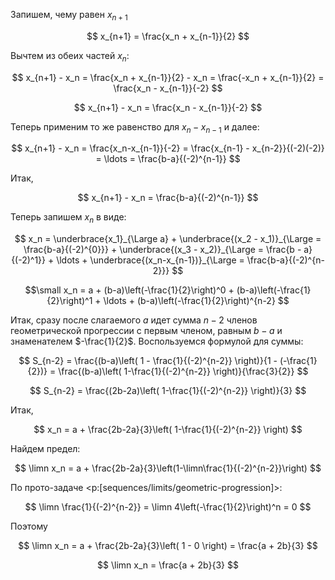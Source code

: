 Запишем, чему равен $x_{n+1}$

$$ x_{n+1} = \frac{x_n + x_{n-1}}{2} $$

Вычтем из обеих частей $x_n$:

$$ x_{n+1} - x_n = \frac{x_n + x_{n-1}}{2} - x_n = \frac{-x_n + x_{n-1}}{2} = \frac{x_n - x_{n-1}}{-2} $$

$$ x_{n+1} - x_n = \frac{x_n - x_{n-1}}{-2} $$

Теперь применим то же равенство для $x_n - x_{n-1}$ и далее:

$$  x_{n+1} - x_n = \frac{x_n-x_{n-1}}{-2} = \frac{x_{n-1} - x_{n-2}}{(-2)(-2)} = \ldots = \frac{b-a}{(-2)^{n-1}} $$

Итак,

$$ x_{n+1} - x_n = \frac{b-a}{(-2)^{n-1}} $$

Теперь запишем $x_n$ в виде:

$$ x_n = \underbrace{x_1}_{\Large a} + \underbrace{(x_2 - x_1)}_{\Large = \frac{b-a}{(-2)^{0}}} + \underbrace{(x_3 - x_2)}_{\Large = \frac{b - a}{(-2)^1}} + \ldots + \underbrace{(x_n-x_{n-1})}_{\Large = \frac{b-a}{(-2)^{n-2}}} $$

$$\small x_n = a + (b-a)\left(-\frac{1}{2}\right)^0 + (b-a)\left(-\frac{1}{2}\right)^1 + \ldots + (b-a)\left(-\frac{1}{2}\right)^{n-2} $$

Итак, сразу после слагаемого $a$ идет сумма $n-2$ членов геометрической прогрессии с первым членом, равным $b-a$ и знаменателем $-\frac{1}{2}$.
Воспользуемся формулой для суммы:

$$ S_{n-2} = \frac{(b-a)\left( 1 - \frac{1}{(-2)^{n-2}} \right)}{1 - (-\frac{1}{2})} = \frac{(b-a)\left( 1-\frac{1}{(-2)^{n-2}} \right)}{\frac{3}{2}} $$

$$ S_{n-2} = \frac{(2b-2a)\left( 1-\frac{1}{(-2)^{n-2}} \right)}{3} $$

Итак,

$$ x_n = a + \frac{2b-2a}{3}\left( 1-\frac{1}{(-2)^{n-2}} \right) $$

Найдем предел:

$$ \limn x_n = a + \frac{2b-2a}{3}\left(1-\limn\frac{1}{(-2)^{n-2}}\right) $$

По прото-задаче <p:[sequences/limits/geometric-progression]>:

$$ \limn \frac{1}{(-2)^{n-2}} = \limn 4\left(-\frac{1}{2}\right)^n = 0 $$

Поэтому

$$ \limn x_n = a + \frac{2b-2a}{3}\left( 1 - 0 \right) = \frac{a + 2b}{3} $$

$$ \limn x_n = \frac{a + 2b}{3} $$